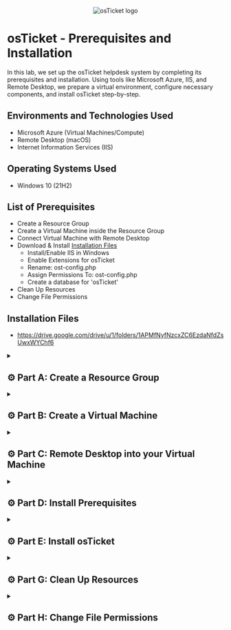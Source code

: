 <p align="center">
<img src="https://i.imgur.com/Clzj7Xs.png" alt="osTicket logo"/>
</p>

# osTicket - Prerequisites and Installation

In this lab, we set up the osTicket helpdesk system by completing its prerequisites and installation. Using tools like Microsoft Azure, IIS, and Remote Desktop, we prepare a virtual environment, configure necessary components, and install osTicket step-by-step.

## Environments and Technologies Used

- Microsoft Azure (Virtual Machines/Compute)
- Remote Desktop (macOS)
- Internet Information Services (IIS)

## Operating Systems Used

- Windows 10</b> (21H2)

## List of Prerequisites

- Create a Resource Group
- Create a Virtual Machine inside the Resource Group
- Connect Virtual Machine with Remote Desktop
- Download & Install [Installation Files](https://drive.google.com/drive/u/1/folders/1APMfNyfNzcxZC6EzdaNfdZsUwxWYChf6)
  - Install/Enable IIS in Windows
  - Enable Extensions for osTicket
  - Rename: ost-config.php
  - Assign Permissions To: ost-config.php
  - Create a database for 'osTicket'
- Clean Up Resources
- Change File Permissions

## Installation Files

- https://drive.google.com/drive/u/1/folders/1APMfNyfNzcxZC6EzdaNfdZsUwxWYChf6

<details>

<summary>

## ⚙️ Part A: Create a Resource Group

</summary>

### 1. ) Create a Resurce Group

*For assistance on creating Virtual Machines and Resource Groups go to my other lab [here](https://github.com/vincentchachere/virtual-machine)

<ins>Input the following Information</ins>:

- Resource Group Name: `RG-osTicket`

- Region: `(US) West US 3`

- Click: `Review + Create`

- Click: `Create`

*Double-check spelling when creating resources (e.g., resource groups, virtual machines). Names, regions, and similar inputs cannot be edited after creation. Errors may require deleting and restarting your work.*

<p align="center">
<img width="800" alt="E2C30B0C-FA81-4329-8F23-DBB018C41018" src="https://github.com/vincentchachere/osticket-prereqs/assets/161680745/4829d10a-d483-4c28-93a1-64034a6e0cf3">

</details>

<details>

<summary>

## ⚙️ Part B: Create a Virtual Machine

</summary>

### 2. ) Create a Virtual Machine inside the Resource Group

<ins>Input the following Information</ins>:

*Fill in everything displayed in the image below.*

- Select Resource Group Name: `RG-osTicket` (The one you created in Part A: Step 1)

- Virtual Machine Name: `vm-osticket` (all lowercase)

- Region: `(US) West 3`

- Image: `Windows 10 Pro, version 22H2 - ×64 Gen2`

- Size: `Standard_D45_v3 - 4 vcpus, 16 GiB memory ($140.16/month)`

- Username: `vincentchachere` (this can be whatever you want - just remember it)

- Password: `whatever-you-want` (just remember it)

- Check: The `Licensing` Box

- Select: `Review and Create`

- Click: `Create`

<p align="center">
<img width="800" alt="isolated" src="https://github.com/user-attachments/assets/4081f85f-969f-44ba-b922-173a14e9ac78">
<p align="center">
<img width="800" alt="isolated" src="https://github.com/user-attachments/assets/d2ce647d-88fe-440a-9a34-387d4cc3b56d">

</details>

<details>

<summary>

## ⚙️ Part C: Remote Desktop into your Virtual Machine

</summary>

### 3. ) Connect your Virtual Machine to Remote Desktop

*For assistance on connecting Virtual Machines to Remote Desktop go to Step 5 on [this lab](https://github.com/vincentchachere/virtual-machine)*

- Username: `vincentchachere` (whatever you created in Part B: Step 2)

- Password: `Your Password` (whatever you created in Part B: Step 2)

- Click: `Continue`

<p align="center">
<img width="800" alt="isolated" src="https://github.com/user-attachments/assets/ccaac932-e865-4110-a96e-96d18b5b3cd0">

<br>
<br>
<br>

<ins>Connect your Virtual Machine to Remote Desktop</ins>:

- Uncheck: `All Boxes`

- Click: `Accept`

<p align="center">
<img width="800" alt="isolated" src="https://github.com/vincentchachere/osticket-prereqs/assets/161680745/f59877e2-da56-4767-8cef-54cb4d0fdbe9">

</details>

<details>

<summary>

## ⚙️ Part D: Install Prerequisites

</summary>

### 4. ) Install and Enable IIS in Windows Virtual Machine

<ins>Once inside your Virtual Machine we'll need to Install and Enable IIS by doing the following</ins>:

  - Right-Click: `Start` in the bottom left corner of your screen

  - Select: `Run`

*Or you could just type `run` inside the search bar and press `Enter`*

<p align="center">
<img width="800" alt="isolated" src="https://github.com/vincentchachere/osticket-prereqs/assets/161680745/6f279019-c2f3-4446-b4f1-76e5cf798e2b">

<br>
<br>
<br>

<ins>Install and Enable IIS in Windows Virtual Machine</ins>:

- Type In: `Control Panel`

- Click: `OK`

<p align="center">
<img width="800" alt="isolated" src="https://github.com/user-attachments/assets/789188b7-01d1-45b8-a805-bbd6ff0594aa">

<br>
<br>
<br>

<ins>Install and Enable IIS in Windows Virtual Machine</ins>:

  - Select: `Programs`

<p align="center">
<img width="800" alt="isolated" src="https://github.com/user-attachments/assets/3c279675-4075-4b70-9702-f319b73c7131">

<br>
<br>
<br>

<ins>Install and Enable IIS in Windows Virtual Machine</ins>:

  - Select: `Turn Windows Features On or Off`

<p align="center">
<img width="800" alt="isolated" src="https://github.com/user-attachments/assets/3ef2747d-3665-48a8-9796-a482fd275039">

<br>
<br>
<br>

<ins>Install and Enable IIS in Windows Virtual Machine</ins>:
                              
  - Enable and Expand: `Internet Information Services (IIS)`
 
  - Enable and Expand: `World Wide Web Services`

    - Check: `All Boxes` within this feature's folder

<p align="center">
<img width="800" alt="isolated" src="https://github.com/user-attachments/assets/ece03bc2-ec8a-4392-b658-b98b771be30b">

<br>
<br>
<br>

<ins>Install and Enable IIS in Windows Virtual Machine</ins>

*While still inside the World Wide Web Service folder:*

  - Expand: `Application Development Features` folder

  - Enable: `CGI`

  - Collapse: `Application Development Features` folder

  - Go Back Inside: `World Wide Web Service` folder

<p align="center">
<img width="800" alt="isolated" src="https://github.com/user-attachments/assets/7e2097ad-9abe-4db1-8f70-80c60d46548f">

<br>
<br>
<br>

<ins>Install and Enable IIS in Windows Virtual Machine</ins>:

*Back inside the World Wide Web Service folder:*

  - Enable and Expand: Common HTTP Features

  - Check: `All Boxes` within this feature's folder
 
  - Click: `OK`

<p align="center">
<img width="800" alt="isolated" src="https://github.com/user-attachments/assets/914c53a4-0fc9-45a5-9c9c-663e210b4828">

<br>
<br>
<br>

<ins>Install and Enable IIS in Windows Virtual Machine</ins>:

- Wait for it to load...

- When that's done loading..

- Click: `Close`

<p align="center">
<img width="800" alt="isolated" src="https://github.com/user-attachments/assets/c42e5f4f-43d5-4ef7-812a-d6cced5d7741"><br>

<br>
<br>
<br>

### 5. ) Open Microsoft Edge to Test IIS

*Skip all the prompts it gives you when opening Microsoft edge*

- Open: `Microsoft Edge` Internet Browser

- Click: `Start without your data`

- *Uncheck the Box*

- Clcik :`Conirm and Continue`

- Click: `Continue without this data`

- Uncheck: `the Box`

- Click: `Confirm and start browsing`

<p align="center">
<img width="800" alt="isolated" src="https://github.com/vincentchachere/osticket-prereqs/assets/161680745/1e5c7aa4-97dd-4c8d-a09d-c9cafddda685"><br>

<ins>Testing IIS on Microsoft Edge</ins>:

- Type: `127.0.0.1` into the browser

  - If you do not see the image displayed below then try uninstalling and reinstalling IIS

*The **How To Uninstall and Reinstall Instructions** are directly underneath the image below.*

<p align="center">
<img width="800" alt="isolated" src="https://github.com/vincentchachere/osticket-prereqs/assets/161680745/7c2dae78-f8bb-40ba-9f73-b24d60b25c91">

*<ins>To Uninstall and Reinstall IIS do the following</ins>:*

- *Right-Click: `Start` > Click: `Run`*

- *Type In: `Control` > Click: `Programs`*

- *Click: `Turn Windows on or off`*

- *Uncheck: `IIS` > *Uncheck:* `World Wide Web Services`*

- *Uncheck: `Application Development Features` (Inside World Wide Web Services)*

- *Uncheck: `CGI` (Application Development Features)*

- *Uncheck: `Common HTTP Feautures` (Inside World Wide Web Services)*

- *Uncheck: `HTTP Redirection` (Inside Common HTTP Feautures)*

- *Uncheck: `WebDAV Publishing` (Inside Common HTTP Feautures)*

<br>
<br>
<br>

### 6. ) Download PHP Manager for IIS

*Open the installation files in a separate tab and set up a split screen as shown below for easy access throughout the lab.*

- Open: [Installation Files](https://drive.google.com/drive/u/1/folders/1APMfNyfNzcxZC6EzdaNfdZsUwxWYChf6)

- Double-Click: `PHP ManagerForIIS_v1.5.0.msi`

- Click: The `...` Dots in the upper right of your screen next to the 'Share' button

- Click: `Open in new window`

*I've found that this method is the quickest and most reliable way to ensure a successful download on the first attempt, avoiding multiple tries.* 

<p align="center">
<img width="800" alt="isolated" src="https://github.com/user-attachments/assets/ced7d37b-baf3-4cb4-b165-a35a7185937a">

<br>
<br>
<br>

<ins>Downloading PHP Manager for IIS</ins>:

- Click: `Download anyway`

*You can either wait for it to pop up when its done loading or click the **...** Dots in the upper right corner of your screen then click **Downloads**. As well, you can go to **File Eplorer**, navigate to your **Downloads**, then select **PHP Manager**.*

*Sometimes the file doesn’t pop up after downloading, so I’m showing you both methods to access it.*

<p align="center">
<img width="800" alt="isolated" src="https://github.com/user-attachments/assets/a5b48037-ee60-470d-99bb-c08ce2027c9c">

<br>
<br>
<br>

<ins>Downloading PHP Manager for IIS</ins>:

- Open: the `PHP Manager` download

- Click: `Next`

<p align="center">
<img width="800" alt="isolated" src="https://github.com/vincentchachere/osticket-prereqs/assets/161680745/d259bf88-439b-42cc-9375-166f003d8808">

<br>
<br>
<br>

<ins>Downloading PHP Manager for IIS</ins>:

- Select: `I Agree`

- Click: `Next`

<p align="center">
<img width="800" alt="isolated" src="https://github.com/vincentchachere/osticket-prereqs/assets/161680745/9199a0ea-972d-455c-9408-5365677ed221">

<br>
<br>
<br>

<ins>Downloading PHP Manager for IIS</ins>:

- Click: `Close`

<p align="center">
<img width="800" alt="isolated" src="https://github.com/vincentchachere/osticket-prereqs/assets/161680745/ac09a285-6c4a-4ae0-8c33-2098d337d6f6">

<br>
<br>
<br>

### 7. ) Download Rewrite Module

*Download Rewrite Module the same way you did for PHP Manager*

- Double-Click: `rewrite_amd64_en-US.msi`

- Open: the `rewrite_amd64_en-US.msi` download

- Check: the `I accept the terms in the License Agreement` box

- Click: `Install`

- Click: `Finish`

<p align="center">
<img width="800" alt="isolated" src="https://github.com/user-attachments/assets/4dc65b4d-1b9e-455d-9045-f52b74fad6bd">

<br>
<br>
<br>

### 8. ) Create Directory C:\PHP

- Go To: `File Explorer` > `This PC` > `Windows (C:)`

- Right-Click: The `empty space under the files`

- Go To: `New`

- Click: `Folder`

- Type In: `PHP`

- Press: `Enter`

<p align="center">
<img width="800" alt="isolated" src="https://github.com/user-attachments/assets/d22ce8c2-06e5-4c52-b4c4-e6a0209efbc9">

<br>
<br>
<br>

<ins>Creating PHP Directory</ins>:

*You should see your new PHP Directory inside your Windows (c:) Drive when your done.*

<p align="center">
<img width="800" alt="isolated" src="https://github.com/user-attachments/assets/1b5f5158-5e53-4950-8907-a23d7bd42c05">

<br>
<br>
<br>

### 9. ) Download php-7.3.8 and Unzip it into the Directory (C:\PHP) you just created

- Download: `php-7.3.8-nts-Win32-VC15-x86.zip`

- Go To: `File Explorer` > `This PC` > `Downloads`

- Righ-Click: `php-7.3.8-nts-Win32-VC15-x86.zip`

- Select: `Extract All`

<p align="center">
<img width="800" alt="isolated" src="https://github.com/user-attachments/assets/f850a7c2-2107-4113-9934-099ddeb63a12">

<br>
<br>
<br>

<ins>Download php-7.3.8 and Unzip it into the Directory (C:\PHP) you just created</ins>:

- Click: `Browse`

<p align="center">
<img width="800" alt="isolated" src="https://github.com/user-attachments/assets/557f2ee5-5215-4f94-ab3e-4b1e64f625a0">

<br>
<br>
<br>

<ins>Download php-7.3.8 and Unzip it into the Directory (C:\PHP) you just created</ins>:

- Go To: `This PC` > `Windows (C:)` > `PHP`

- - Click: `Select Folder`

<p align="center">
<img width="800" alt="isolated" src="https://github.com/user-attachments/assets/3b00bffe-4b2b-4a8d-9777-7dfcff1a4fd9">

<br>
<br>
<br>

<ins>Download php-7.3.8 and Unzip it into the Directory (C:\PHP) you just created</ins>:

- Click: `Extract`

<p align="center">
<img width="800" alt="isolated" src="https://github.com/user-attachments/assets/bd6f48c3-9c8c-45bf-a96a-b01e47f70184">

<br>
<br>
<br>

<ins>Verify the php-7.3.8 made it into the PHP Directory</ins>:

- Go Back To: `This PC` > `Windows (C:)` > `PHP`

*You will now see the **php.7.3.8** file inside the PHP directory, as shown in the image below.*

<p align="center">
<img width="800" alt="isolated" src="https://github.com/vincentchachere/osticket-prereqs/assets/161680745/c6511b61-033a-46ff-9714-50b664e19c73"><br>

<br>
<br>
<br>

### 10. ) Download VC_redist.x86.exe

- Download and Open: `VC_redist.x86.exe`

- Check: the `I agree to the license terms and conditions` Box

- Click: `Install`

<p align="center">
<img width="800" alt="isolated" src="https://github.com/vincentchachere/osticket-prereqs/assets/161680745/170a61c1-fe3c-419f-8059-269bf6a5455c"><br>

<br>
<br>
<br>

<ins>Download VC_redist.x86.exe for IIS</ins>:

*When it is done installing..*

- Click: `Close`

<p align="center">
<img width="800" alt="isolated" src="https://github.com/vincentchachere/osticket-prereqs/assets/161680745/57eb8907-d6da-4abc-b39b-5d945d62c55f"><br>

<br>
<br>
<br>

### 11. ) Download MySQL 5.5.62

- Download and Open: `MySQL 5.5.62`

  - Click: `Next`

<p align="center">
<img width="800" alt="isolated" src="https://github.com/vincentchachere/osticket-prereqs/assets/161680745/44a36637-43cc-4fcb-9d9b-6eb64c4315a4"><br>

<br>
<br>
<br>

<ins>Download MySQL 5.5.62 for IIS</ins>:

- Check: the `I accept the terms in the License Agreement` box

- Click: `Next`

<p align="center">
<img width="800" alt="isolated" src="https://github.com/vincentchachere/osticket-prereqs/assets/161680745/1a768122-511d-44ef-a428-8a4dce09c2f9"><br>

<br>
<br>
<br>

<ins>Download MySQL 5.5.62 for IIS</ins>:

- Select: `Typical Setup`

- Click: `Next`

<p align="center">
<img width="800" alt="isolated" src="https://github.com/vincentchachere/osticket-prereqs/assets/161680745/14c18df3-e9ee-4cf9-a0e7-d2631f3beedf"><br>

<br>
<br>
<br>

<ins>Download MySQL 5.5.62 for IIS</ins>:

- Click: `Install`

<p align="center">
<img width="800" alt="isolated" src="https://github.com/vincentchachere/osticket-prereqs/assets/161680745/f09cc5cc-9262-4951-b2ef-82d39e43ab70">

<br>
<br>
<br>

<ins>Download MySQL 5.5.62 for IIS</ins>:

- Check: the `Launch the MySQL Instance Configuration Wizard` box

- Click: `Finish`

<p align="center">
<img width="800" alt="isolated" src="https://github.com/vincentchachere/osticket-prereqs/assets/161680745/110fd673-4225-4d28-968b-d4f0535e39b2">

<br>
<br>
<br>

<ins>Download MySQL 5.5.62 for IIS</ins>:

- Click: `Next`

<p align="center">
<img width="800" alt="isolated" src="https://github.com/vincentchachere/osticket-prereqs/assets/161680745/61f88e18-96bf-4991-9ad1-1222abf6cd00">

<br>
<br>
<br>

<ins>Download MySQL 5.5.62 for IIS</ins>:

- Select: `Standard Confirguration`

- Click: `Next`

<p align="center">
<img width="800" alt="isolated" src="https://github.com/vincentchachere/osticket-prereqs/assets/161680745/16837f9b-9535-4306-8b45-93a1c984e611">

<br>
<br>
<br>

<ins>Download MySQL 5.5.62 for IIS</ins>:

- Make sure your screen matches the image below and once you verify that it does..&darr;

- Click: `Next`

<p align="center">
<img width="800" alt="isolated" src="https://github.com/vincentchachere/osticket-prereqs/assets/161680745/bcf52378-fb29-4fe8-8d2a-7ce1657bf457">

<br>
<br>
<br>

<ins>Download MySQL 5.5.62 for IIS</ins>:

- Type In: `The password you used to log into remote desktop.`

  - Click: `Next`

<p align="center">
<img width="800" alt="isolated" src="https://github.com/vincentchachere/osticket-prereqs/assets/161680745/cec6d46c-46d7-4db1-a897-deee162df7c8">

<br>
<br>
<br>

<ins>Download MySQL 5.5.62 for IIS</ins>:

*When it's done configuring..*

- Click : `Finish`

<p align="center">
<img width="800" alt="isolated" src="https://github.com/vincentchachere/osticket-prereqs/assets/161680745/bccc6a00-de77-4266-a7f3-e5c12eb30c1b">

<br>
<br>
<br>

### 12. ) Open IIS as an Administrator and Register PHP from within IIS

- Search: `IIS`

- Right-Click: `IIS`

- Select: `Run as Administrator`

<p align="center">
<img width="800" alt="isolated" src="https://github.com/vincentchachere/osticket-prereqs/assets/161680745/a4190c4b-6bfe-4185-91f8-a141afcc24f5">

<br>
<br>
<br>

<ins>Open IIS as an Administrator and Register PHP from within IIS</ins>:

- Double-Click: `PHP Manager`

<p align="center">
<img width="800" alt="isolated" src="https://github.com/vincentchachere/osticket-prereqs/assets/161680745/44aefc87-57e7-4c5a-8087-b0d5548c57d1">

<br>
<br>
<br>

<ins>Open IIS as an Administrator and Register PHP from within IIS</ins>:

- Click: `Register vew PHP version`

- Click: the `...` box

<p align="center">
<img width="800" alt="isolated" src="https://github.com/user-attachments/assets/c9cc72d0-35ac-478c-8378-073a0378b976">

<br>
<br>
<br>

<ins>Open IIS as an Administrator and Register PHP from within IIS</ins>:

- Follow this path: `This PC` > `Windows (C:)` > `PHP`

- Select: `php-cgi`

- Click: `Open`

<p align="center">
<img width="800" alt="isolated" src="https://github.com/user-attachments/assets/12b3b793-20da-4d32-bd71-8fbb3798019a">

<br>
<br>
<br>

<ins>Open IIS as an Administrator and Register PHP from within IIS</ins>:

- Click: `OK`

<p align="center">
<img width="800" alt="isolated" src="https://github.com/user-attachments/assets/bf4becfe-54d8-40e7-9f36-195476f484ee">

<br>
<br>
<br>

<ins>Open IIS as an Administrator and Register PHP from within IIS</ins>:

- Click: the `Home` icon in the upper right corner of IIS Window

<p align="center">
<img width="800" alt="isolated" src="https://github.com/user-attachments/assets/ae80d892-4d1d-4665-83d0-6e4605a2a7c4">

<br>
<br>
<br>

<ins>Open IIS as an Administrator and Register PHP from within IIS</ins>:

- Click: `Restart`

<p align="center">
<img width="800" alt="isolated" src="https://github.com/user-attachments/assets/7c0012c9-4c31-42a0-bfc2-4911bc46dae3">

</details>

<details>

<summary>

## ⚙️ Part E: Install osTicket

</summary>

### 13. ) Install osTicket v1.15.8

- Download: `osTicket`

- Open File Explorer Go To: `This PC` > `Downloads` > `osTicket--v1.15.8`

<p align="center">
<img width="800" alt="isolated" src=""><br>

<br>
<br>
<br>

<ins>Install osTicket</ins>:

- <ins>Open a second `File Explorer` by</ins>:

  - Right-Click: `File Explorer` Icon
 
  - Select: `File Explorer`


<ins>Install osTicket</ins>:

- When you open the second File Explorer:

 - Go To: `This PC` > `Windows (C:)` > `inetpub` > `wwwroot`

- <ins>Drag and Drop `upload` into</ins>:

  - `This PC` > `Windows (C:)` > `inetpub` > `wwwroot`

<p align="center">
<img width="800" alt="isolated" src="https://github.com/vincentchachere/osticket-prereqs/assets/161680745/54aa0527-e724-48f3-898c-0c1797462f43"><br>

<br>
<br>
<br>

<ins>Install osTicket</ins>:

- Right-Click: `upload` (*the `upload` that is in the new File Explorer you just opened*)

- Click: `Rename`

<p align="center">
<img width="800" alt="isolated" src="https://github.com/vincentchachere/osticket-prereqs/assets/161680745/a92db299-809a-40c2-b194-9ba4b6f01f6b"><br>

<br>
<br>
<br>

<ins>Install osTicket</ins>:

- Type In: `osTicket`

- Press: `Enter`

  - Spell it exactly like this: `osTicket` (with a capital `T` and lowercase everything else)

<p align="center">
<img width="800" alt="isolated" src="https://github.com/vincentchachere/osticket-prereqs/assets/161680745/2f19fba0-01d9-413c-97b3-8fc1b71c78f2"><br>

<br>
<br>
<br>

### 14. ) Refresh the osTicket site in your browser and observe the changes

- Open: `IIS` <ins>as an Administrator</ins>

<p align="center">
<img width="800" alt="isolated" src="https://github.com/vincentchachere/osticket-prereqs/assets/161680745/c9e6f828-a8e4-4087-be9a-c257ac61efbf"><br>

<br>
<br>
<br>

<ins>Refresh the osTicket site in your browser and observe the changes</ins>:

- Click: `Restart`

<p align="center">
<img width="800" alt="isolated" src="https://github.com/vincentchachere/osticket-prereqs/assets/161680745/0bc5bda8-62d2-47d7-8db4-2de5b7be4513"><br>

<br>
<br>
<br>

<ins>Refresh the osTicket site in your browser and observe the changes</ins>:

- Go to: `Sites` > `Default Web Site` > `osTicket`

- <ins>On the Right side of your IIS Manager</ins>:
  - Click: `Browse*: 80`

<p align="center">
<img width="800" alt="isolated" src="https://github.com/vincentchachere/osticket-prereqs/assets/161680745/fbad175e-01b3-4c3a-a8fb-8b2db19db2f6"><br>

<br>
<br>
<br>

### 15. ) Enable Extensions for osTicket

- Go to: `Sites` > `Default Web Site` > `osTicket`

- Double-Click: `PHP Manager`

<p align="center">
<img width="800" alt="isolated" src="https://github.com/vincentchachere/osticket-prereqs/assets/161680745/d8d229e0-b240-4d9e-a330-752da0a27c6e"><br>

<br>
<br>
<br>

<ins>Enable Extensions for osTicket</ins>:

- Click: `Enable or Disable Extensions`

<p align="center">
<img width="800" alt="isolated" src="https://github.com/vincentchachere/osticket-prereqs/assets/161680745/6217973d-367a-4007-8e7d-3b09419794d0"><br>

<br>
<br>
<br>

<ins>Enable Extensions for osTicket</ins>:

- Right-Click: `php_imap.dll`

- Click: `Enable`

<p align="center">
<img width="800" alt="isolated" src="https://github.com/vincentchachere/osticket-prereqs/assets/161680745/fb7ac977-81e9-41b7-a397-34b53643734c"><br>

<br>
<br>
<br>

<ins>Enable Extensions for osTicket</ins>:

- Right-Click: `php_intel.dll`

- Click: `Enable`

<p align="center">
<img width="800" alt="isolated" src="https://github.com/vincentchachere/osticket-prereqs/assets/161680745/fc6242b4-4676-4d9a-8432-8b7b728dcda4"><br>

<br>
<br>
<br>

<ins>Enable Extensions for osTicket</ins>:

- Right-Click: `php_opache.dll`

- Click: `Enable`

<p align="center">
<img width="800" alt="isolated" src="https://github.com/vincentchachere/osticket-prereqs/assets/161680745/063d7e76-b27c-454f-b2ff-eed9ed49343d"><br>

<ins>Enable Extensions for osTicket</ins>:

<ins>Verify all your extensions were enabled</ins>

- You should see the 3 following extensions in the `enabled` section:

  - php_imap.dll
 
  - php_intel.dll

  - php_opache.dll

- Click: The `osTicket` folder to the left in your 'Connections' section.

<p align="center">
<img width="800" alt="isolated" src="https://github.com/vincentchachere/osticket-prereqs/assets/161680745/48fe9a8f-2512-4ed9-b094-b3e2244352b5"><br>

<br>
<br>
<br>

<ins>Enable Extensions for osTicket</ins>:

<ins>Restart the osTicket in your browser and observe the changes</ins>

- Click: `Refresh` that is in your `IIS Manager`

- Click: `Browse*:80 (http)`

- *Observe the changes*

<p align="center">
<img width="800" alt="isolated" src="https://github.com/vincentchachere/osticket-prereqs/assets/161680745/2efefb03-ac37-4cbd-85e4-08d88787e3de"><br>

<br>
<br>
<br>

### 16. ) Rename: ost-config.php

- Open: `File Explorer`

- Go To: `This PC` > `Windows (C:)` > `inetpub` > `wwwroot`

- Double-Click: `osTicket`

<p align="center">
<img width="800" alt="isolated" src="https://github.com/vincentchachere/osticket-prereqs/assets/161680745/b38819f3-c9e7-4c11-a6e0-f39d3de4f4ee"><br>

<br>
<br>
<br>

### 31.B ) Rename: ost-config.php

- Double-Click: `include`

<p align="center">
<img width="800" alt="isolated" src="https://github.com/vincentchachere/osticket-prereqs/assets/161680745/3f8b1c3c-01c9-46a2-a23e-5336a441bfd3"><br>

<br>
<br>
<br>

### 31.C ) Rename: ost-config.php

- *Scroll all the way down*

- Right-Click: `ost-sampleconfig.php`

  - Click: `Rename`

  - Rename: `ost-sampleconfig.php`
 
  - To: `ost-config.php`
 
  - Press: `Enter` when done typing in the name

<p align="center">
<img width="800" alt="isolated" src="https://github.com/vincentchachere/osticket-prereqs/assets/161680745/c0e4ab41-43ce-4591-8454-4eae38bec613">

<br>
<br>
<br>

### 32.A ) Assign Permissions To: ost-config.php

- Right-Click: `ost-config.php`

- Click: `Properties`

<p align="center">
<img width="800" alt="isolated" src="https://github.com/vincentchachere/osticket-prereqs/assets/161680745/1acd9457-2365-4163-9fcc-c273ae85a833"><br>

<br>
<br>
<br>

### 32.B ) Assign Permissions To: ost-config.php

- Click: `Security`

- Click: `Advanced`

- Select: `Disable Inheritance`

- Click: `Remove all inherited permissions from this object`

<p align="center">
<img width="800" alt="isolated" src="https://github.com/vincentchachere/osticket-prereqs/assets/161680745/b0a950c8-51f1-48b2-b757-d0edeebfc9ab"><br>

<br>
<br>
<br>

### 32.C ) Assign Permissions To: ost-config.php

- Click: `Add` > `Select a principal` > Type In: `Everyone` > Click: `Check Names`

  - *It should be underlined after you click 'Check Names'*

- Click: `OK`

<p align="center">
<img width="800" alt="isolated" src="https://github.com/vincentchachere/osticket-prereqs/assets/161680745/63e662f4-ada6-417a-81c2-d5668c39065d"><br>

<br>
<br>
<br>

### 32.D ) Assign Permissions To: ost-config.php

- Select: `Full Control` *(make sure all boxes are checked as seen in the image below)*

- Click: `OK`

- Click: `OK`

<p align="center">
<img width="800" alt="isolated" src="https://github.com/vincentchachere/osticket-prereqs/assets/161680745/c932691e-0f52-4cb3-9f75-069499a2a54b"><br>

***

### 33. ) Restart IIS Manager and Continue Setting Up osTicket in the Browser

- Click: `Restart`

- Click: `Continue` 

<p align="center">
<img width="800" alt="isolated" src="https://github.com/vincentchachere/osticket-prereqs/assets/161680745/db18a130-c73e-41f6-b15e-3acd07c1f4bf"><br>

***

### 34. ) Continue Setting up osTicket in the browser

- <ins>Insert the following information</ins>:

  - Helpdesk Name: `Helpdesk`

  - Default Email: `yourfirstname@helper.com`

  - First Name: *AnythingYouWant* *(just remember it)*

  - Last Name: *AnythingYouWant* *(just remember it)*

  - Email Address: `yourfirstname@gmail.com`
  - *AnythingYouWant* *(just remember it)*

  - Username: *AnythingYouWant* *(just remember it)*

  - Password: *AnythingYouWant* *(just remember it)*

- *Before finishing the setup we need to dwnload HiediSQL first, so go to the next step (35.A). We'll come right back to this after.*

<p align="center">
<img width="800" alt="isolated" src="https://github.com/vincentchachere/osticket-prereqs/assets/161680745/25255d72-3702-4528-9c1a-180bd627eac6"><br>

***

### 35.A ) Download and Install HeidiSQL

- Go To: [Installation Files](https://drive.google.com/drive/u/1/folders/1APMfNyfNzcxZC6EzdaNfdZsUwxWYChf6)

- Download and Install: `HiediSQL`

- Open: `HiediSQL`

- Select: The `I accept the agreement` Circle

- Click: `Next`

<p align="center">
<img width="800" alt="isolated" src="https://github.com/vincentchachere/osticket-prereqs/assets/161680745/b9122a6b-f4c2-4055-95f8-86951eab4e8b"><br>

***

### 35.B ) Download and Install HeidiSQL

- Click: `Next`

<p align="center">
<img width="800" alt="isolated" src="https://github.com/vincentchachere/osticket-prereqs/assets/161680745/9c392d33-b538-4fe4-99a8-52d60a64cd8c"><br>

***

### 35.C ) Download and Install HeidiSQL

- Click: `Next`

<p align="center">
<img width="800" alt="isolated" src="https://github.com/vincentchachere/osticket-prereqs/assets/161680745/316b780e-beeb-438d-9ca6-26dbc2296972"><br>

***

### 35.D ) Download and Install HeidiSQL

- Click: `Next`

<p align="center">
<img width="800" alt="isolated" src="https://github.com/vincentchachere/osticket-prereqs/assets/161680745/75b5fe1c-9bb3-4fff-b073-e261d51953d1"><br>

***

### 35.E ) Download and Install HeidiSQL

- Click: `Install`

<p align="center">
<img width="800" alt="isolated" src="https://github.com/vincentchachere/osticket-prereqs/assets/161680745/0411ef50-139c-47df-8316-a93dbe99e028"><br>

***

### 35.F ) Download and Install HeidiSQL

- Click: `Finish`

<p align="center">
<img width="800" alt="isolated" src="https://github.com/vincentchachere/osticket-prereqs/assets/161680745/db333d2d-2f51-4fb9-91a2-fd693a47e50b"><br>

***

### 35.G ) Download and Install HeidiSQL

- Click: `Skip`

<p align="center">
<img width="800" alt="isolated" src="https://github.com/vincentchachere/osticket-prereqs/assets/161680745/901c0dfa-d425-4c6e-b9d4-0876d34c131e"><br>

***

### 35.H ) Download and Install HeidiSQL

- User: `root`

- Password: `The one you created at Step 34.A`

- Click: `Open` to connect to session

<p align="center">
<img width="800" alt="isolated" src="https://github.com/vincentchachere/osticket-prereqs/assets/161680745/51779cfc-4be7-4a12-8a82-944298bc67bd"><br>

***

### 35.I ) Create a Database for osTicket called `osTicket`

- Right-Click: `Unamed`

- Click: `Create new`

- Click: `Database`

<p align="center">
<img width="800" alt="isolated" src="https://github.com/vincentchachere/osticket-prereqs/assets/161680745/1ff3b586-e13e-43e6-9bf4-35e5bc921f57"><br>

***

### 35.J ) Create a Database for osTicket called `osTicket`

- Type In: `osTicket`

- Click: `Ok`

<p align="center">
<img width="800" alt="isolated" src="https://github.com/vincentchachere/osticket-prereqs/assets/161680745/8c806266-acbb-492c-a24b-e33bee43957f"><br>

***

### 36.A ) Continue Setting up osTicket in the browser

- MySQL Database: `osTicket`

- MySQL Username: `root`

- MySQL Password: *`The one you created at Step 34.A and the one you used at Step 35.H`*

- Click: `Install`

<p align="center">
<img width="800" alt="isolated" src="https://github.com/vincentchachere/osticket-prereqs/assets/161680745/6fe660ac-3e26-4c95-aa79-ef671d26c8fe"><br>

***

### 36.B ) Congratulations! Hopefully it is installed with no errors, but we are not finished just yet!

<ins>Scroll down to `Part G: Clean Up Resources` for further instructions on comlpleteing this lab.</ins>

<p align="center">
<img width="800" alt="isolated" src="https://github.com/vincentchachere/osticket-prereqs/assets/161680745/7f4988fb-ea09-4432-b689-dedfe5b96449"><br>

***

</details>

<details>

<summary>

## ⚙️ Part G: Clean Up Resources

</summary>

### 37.A ) Clean Up Resources

- Browse to your help desk login page: `http://localhost/osTicket/scp/login.php`

<ins>Before logging in we need to do 2 Things</ins>:

- Clean Up Resources

  - 1st Thing - Delete: c:\inept\wwwroot\osTicket\\*`setup`*

- Change File Permissions

  - 2nd Thing - Set Permissions to `Read` <ins>only</ins> for: This PC > inetpub > wwwroot > osTicket > include > *`ost-config.php`*

<ins>Scroll down to `Step 37.B` for further instruction</ins>

<p align="center">
<img width="800" alt="isolated" src="https://github.com/vincentchachere/osticket-prereqs/assets/161680745/94a00827-144e-435d-abaa-f2b052d6cb74"><br>

***

### 37.B ) Clean Up Resources

<ins>1st Thing</ins>:
  
  - Delete: c:\inept\wwwroot\osTicket\\`setup`

    - ONLY DELETE THE `setup` PART - NOT THE WHOLE THING

<ins>Scroll down `Part H: Change File Permissions` for the 2nd Thing</ins>

<p align="center">
<img width="800" alt="isolated" src="https://github.com/vincentchachere/osticket-prereqs/assets/161680745/1fcc1edd-c8da-406e-aaee-495acdd2ab82"><br>

***

</details>

<details>

<summary>

## ⚙️ Part H: Change File Permissions

</summary>

<ins>2nd Thing: Set Permissions to `Read` only for `ost-config.php`</ins>:

  - File Explorer: This PC > inetpub > wwwroot > osTicket > include > *`ost-config.php`*

    - Right-Click: *`ost-config.php`*
 
    - Select: `Properties`

<p align="center">
<img width="800" alt="isolated" src="https://github.com/vincentchachere/osticket-prereqs/assets/161680745/a532e9ec-56e1-44a6-a8e1-7e02bf41ef61"><br>

***

### 38.A ) Change File Permissions

<ins>2nd Thing Set Permissions to `Read` only for `ost-config.php`</ins>:

- Go To: `Security` > `Advanced` > `Edit`

<p align="center">
<img width="800" alt="isolated" src="https://github.com/vincentchachere/osticket-prereqs/assets/161680745/251d87d6-5fec-4133-a470-113d61ee3905"><br>

***

### 38.B ) Change File Permissions

<ins>2nd Thing: Set Permissions to `Read` only for `ost-config.php`</ins>:

- Only Check: `Read` and `Read & execute` 

  - Uncheck: `Full Control`

  - Uncheck: `Modify`

  - Uncheck: `Write`

- Click: `Apply`

- Click: `Ok`

- Click: `Ok`

<p align="center">
<img width="800" alt="isolated" src="https://github.com/vincentchachere/osticket-prereqs/assets/161680745/bd4424a4-45d3-4b57-8190-7c900d90c374"><br>

***

### 39.A ) Login To: http://localhost/osTicket/scp/login.php

- Username: *`The one you created at Step 34.A and the one you used at Step 35.H`*

- Password: *`The one you created at Step 34.A and the one you used at Step 35.H`*

<p align="center">
<img width="800" alt="isolated" src="https://github.com/vincentchachere/osticket-prereqs/assets/161680745/1b7c8e91-5375-40d9-90c2-45c2fcf7aef1"><br>

***

### 39.B ) Now you are successfully inside osTicket! Congrats!

<p align="center">
<img width="800" alt="isolated" src="https://github.com/vincentchachere/osticket-prereqs/assets/161680745/ef1ee657-b978-4494-acb7-7a4e3585acca"><br>

***

### 40. ) End Users osTicket URL:

- http://localhost/osTicket/ 

<p align="center">
<img width="800" alt="isolated" src="https://github.com/vincentchachere/osticket-prereqs/assets/161680745/e5bb86f6-de48-47f3-bcb5-97cbb620e6d8"><br>

***

☎️ For any questions, or just to connect, you can message me at: www.linkedin.com/in/vincentchachere

</details>
